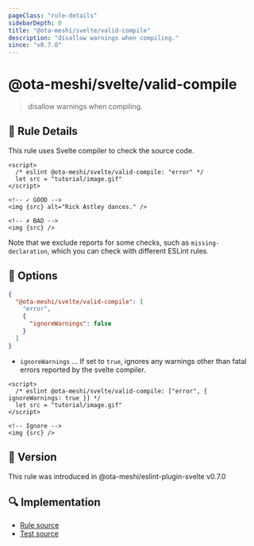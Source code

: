 ```yaml
---
pageClass: "rule-details"
sidebarDepth: 0
title: "@ota-meshi/svelte/valid-compile"
description: "disallow warnings when compiling."
since: "v0.7.0"
---
```


# @ota-meshi/svelte/valid-compile

> disallow warnings when compiling.

## :book: Rule Details

This rule uses Svelte compiler to check the source code.

<eslint-code-block>

<!--eslint-skip-->

```svelte
<script>
  /* eslint @ota-meshi/svelte/valid-compile: "error" */
  let src = "tutorial/image.gif"
</script>

<!-- ✓ GOOD -->
<img {src} alt="Rick Astley dances." />

<!-- ✗ BAD -->
<img {src} />
```

</eslint-code-block>

Note that we exclude reports for some checks, such as `missing-declaration`, which you can check with different ESLint rules.

## :wrench: Options

```json
{
  "@ota-meshi/svelte/valid-compile": [
    "error",
    {
      "ignoreWarnings": false
    }
  ]
}
```

- `ignoreWarnings` ... If set to `true`, ignores any warnings other than fatal errors reported by the svelte compiler.

<eslint-code-block>

<!--eslint-skip-->

```svelte
<script>
  /* eslint @ota-meshi/svelte/valid-compile: ["error", { ignoreWarnings: true }] */
  let src = "tutorial/image.gif"
</script>

<!-- Ignore -->
<img {src} />
```

</eslint-code-block>

## :rocket: Version

This rule was introduced in @ota-meshi/eslint-plugin-svelte v0.7.0

## :mag: Implementation

- [Rule source](https://github.com/ota-meshi/eslint-plugin-svelte/blob/main/src/rules/valid-compile.ts)
- [Test source](https://github.com/ota-meshi/eslint-plugin-svelte/blob/main/tests/src/rules/valid-compile.ts)
